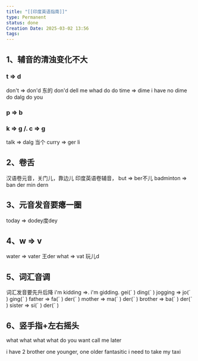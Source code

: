 ```yaml
---
title: "[[印度英语指南]]"
type: Permanent
status: done
Creation Date: 2025-03-02 13:56
tags: 
---
```

## 1、辅音的清浊变化不大
### t  =>  d
don't   =>    don'd  东的
don'd dell me whad do do
time   =>    dime
i have no dime do dalg do you
### p   =>    b
### k   =>   g      /.       c   =>   g
talk   =>   dalg  当个
curry   =>   ger li
## 2、卷舌
汉语卷元音，关门儿，靠边儿
印度英语卷辅音， but   =>   ber不儿
badminton   =>   ban der min dern
## 3、元音发音要瘪一圈
today   =>  dodey度dey
## 4、w  =>  v
water    =>    vater 王der
what     =>    vat  玩儿d
## 5、词汇音调
词汇发音要先升后降
i'm kidding     =>.    i'm gidding.   gei(ˊ ) ding(ˋ )
jogging     =>    jo(ˊ ) ging(ˋ )
father    =>    fa(ˊ ) der(ˋ )
mother    =>    ma(ˊ ) der(ˋ )
brother    =>    ba(ˊ ) der(ˋ )
sister    =>    si(ˊ ) der(ˋ )
## 6、竖手指+左右摇头



what what what 
what do you want
call me later

i have 2 brother
one younger, one older
fantasitic
i need to take my taxi